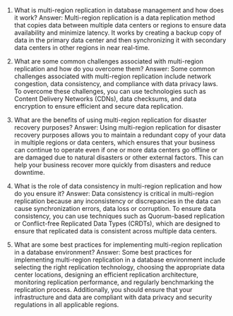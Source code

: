 1. What is multi-region replication in database management and how does it work?
Answer: Multi-region replication is a data replication method that copies data between multiple data centers or regions to ensure data availability and minimize latency. It works by creating a backup copy of data in the primary data center and then synchronizing it with secondary data centers in other regions in near real-time.

2. What are some common challenges associated with multi-region replication and how do you overcome them?
Answer: Some common challenges associated with multi-region replication include network congestion, data consistency, and compliance with data privacy laws. To overcome these challenges, you can use technologies such as Content Delivery Networks (CDNs), data checksums, and data encryption to ensure efficient and secure data replication.

3. What are the benefits of using multi-region replication for disaster recovery purposes?
Answer: Using multi-region replication for disaster recovery purposes allows you to maintain a redundant copy of your data in multiple regions or data centers, which ensures that your business can continue to operate even if one or more data centers go offline or are damaged due to natural disasters or other external factors. This can help your business recover more quickly from disasters and reduce downtime.

4. What is the role of data consistency in multi-region replication and how do you ensure it?
Answer: Data consistency is critical in multi-region replication because any inconsistency or discrepancies in the data can cause synchronization errors, data loss or corruption. To ensure data consistency, you can use techniques such as Quorum-based replication or Conflict-free Replicated Data Types (CRDTs), which are designed to ensure that replicated data is consistent across multiple data centers.

5. What are some best practices for implementing multi-region replication in a database environment?
Answer: Some best practices for implementing multi-region replication in a database environment include selecting the right replication technology, choosing the appropriate data center locations, designing an efficient replication architecture, monitoring replication performance, and regularly benchmarking the replication process. Additionally, you should ensure that your infrastructure and data are compliant with data privacy and security regulations in all applicable regions.